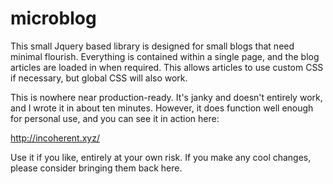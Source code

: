# microblog

This small Jquery based library is designed for small blogs that need minimal flourish. Everything is contained within a single page, and the blog articles are loaded in when required. This allows articles to use custom CSS if necessary, but global CSS will also work.

This is nowhere near production-ready. It's janky and doesn't entirely work, and I wrote it in about ten minutes. However, it does function well enough for personal use, and you can see it in action here:

http://incoherent.xyz/


Use it if you like, entirely at your own risk. If you make any cool changes, please consider bringing them back here.
